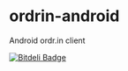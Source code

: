 ordrin-android
==============

Android ordr.in client


[![Bitdeli Badge](https://d2weczhvl823v0.cloudfront.net/QVDev/ordrin-android/trend.png)](https://bitdeli.com/free "Bitdeli Badge")

